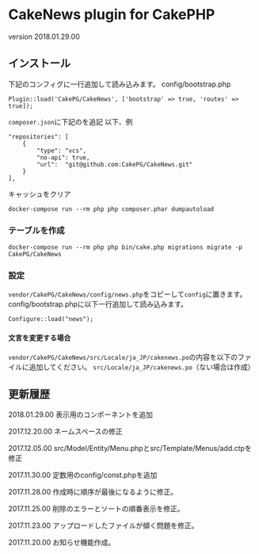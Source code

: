 # CakeNews plugin for CakePHP

version 2018.01.29.00

## インストール

下記のコンフィグに一行追加して読み込みます。
config/bootstrap.php
```
Plugin::load('CakePG/CakeNews', ['bootstrap' => true, 'routes' => true]);
```

`composer.json`に下記のを追記
以下、例
```
"repositories": [
    {
        "type": "vcs",
        "no-api": true,
        "url":  "git@github.com:CakePG/CakeNews.git"
    }
],
```

キャッシュをクリア
```
docker-compose run --rm php php composer.phar dumpautoload
```

### テーブルを作成
```
docker-compose run --rm php php bin/cake.php migrations migrate -p CakePG/CakeNews
```

### 設定

`vendor/CakePG/CakeNews/config/news.php`をコピーして`config`に置きます。
config/bootstrap.phpに以下一行追加して読み込みます。
```
Configure::load("news");
```

#### 文言を変更する場合
`vendor/CakePG/CakeNews/src/Locale/ja_JP/cakenews.po`の内容を以下のファイルに追加してください。
`src/Locale/ja_JP/cakenews.po`（ない場合は作成）

## 更新履歴

2018.01.29.00 表示用のコンポーネントを追加

2017.12.20.00 ネームスペースの修正

2017.12.05.00 src/Model/Entity/Menu.phpとsrc/Template/Menus/add.ctpを修正

2017.11.30.00 定数用のconfig/const.phpを追加

2017.11.28.00 作成時に順序が最後になるように修正。

2017.11.25.00 削除のエラーとソートの順番表示を修正。

2017.11.23.00 アップロードしたファイルが傾く問題を修正。

2017.11.20.00 お知らせ機能作成。
